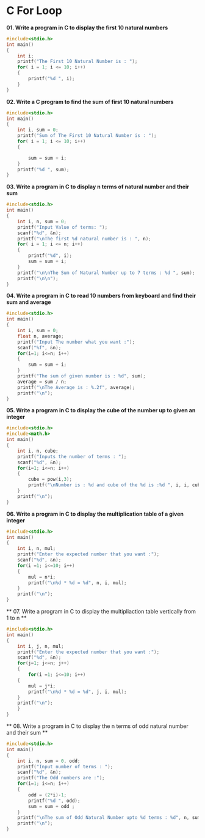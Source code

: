 # C For Loop 

**01. Write a program in C to display the first 10 natural numbers**

```.c
#include<stdio.h>
int main()
{
    int i;
    printf("The First 10 Natural Number is : ");
    for( i = 1; i <= 10; i++)
    {
        printf("%d ", i);
    }
}
```

**02. Write a C program to find the sum of first 10 natural numbers**

```.c
#include<stdio.h>
int main()
{
    int i, sum = 0;
    printf("Sum of The First 10 Natural Number is : ");
    for( i = 1; i <= 10; i++)
    {

        sum = sum + i;
    }
    printf("%d ", sum);
}
```

**03. Write a program in C to display n terms of natural number and their sum**

```.c
#include<stdio.h>
int main()
{
    int i, n, sum = 0;
    printf("Input Value of terms: ");
    scanf("%d", &n);
    printf("\nThe first %d natural number is : ", n);
    for( i = 1; i <= n; i++)
    {
        printf("%d", i);
        sum = sum + i;
    }
    printf("\n\nThe Sum of Natural Number up to 7 terms : %d ", sum);
    printf("\n\n");
}

```

**04. Write a program in C to read 10 numbers from keyboard and find their sum and average**

```.c
#include<stdio.h>
int main()
{
    int i, sum = 0;
    float n, average;
    printf("Input The number what you want :");
    scanf("%f", &n);
    for(i=1; i<=n; i++)
    {
        sum = sum + i;
    }
    printf("The sum of given number is : %d", sum);
    average = sum / n;
    printf("\nThe Average is : %.2f", average);
    printf("\n");
}
```

**05. Write a program in C to display the cube of the number up to given an integer**

```.c
#include<stdio.h>
#include<math.h>
int main()
{
    int i, n, cube;
    printf("Inputs the number of terms : ");
    scanf("%d", &n);
    for(i=1; i<=n; i++)
    {
        cube = pow(i,3);
        printf("\nNumber is : %d and cube of the %d is :%d ", i, i, cube);
    }
    printf("\n");
}
```

**06. Write a program in C to display the multiplication table of a given integer**

```.c
#include<stdio.h>
int main()
{
    int i, n, mul;
    printf("Enter the expected number that you want :");
    scanf("%d", &n);
    for(i =1; i<=10; i++)
    {
        mul = n*i;
        printf("\n%d * %d = %d", n, i, mul);
    }
    printf("\n");
}
```

** 07. Write a program in C to display the multipliaction table vertically from 1 to n **

```.c
#include<stdio.h>
int main()
{
    int i, j, n, mul;
    printf("Enter the expected number that you want :");
    scanf("%d", &n);
    for(j=1; j<=n; j++)
    {
        for(i =1; i<=10; i++)
    {
        mul = j*i;
        printf("\n%d * %d = %d", j, i, mul);
    }
    printf("\n");
    }
}
```

** 08. Write a program in C to display the n terms of odd natural number and their sum **

```.c
#include<stdio.h>
int main()
{
    int i, n, sum = 0, odd;
    printf("Input number of terms : ");
    scanf("%d", &n);
    printf("The Odd numbers are :");
    for(i=1; i<=n; i++)
    {
        odd = (2*i)-1;
        printf("%d ", odd);
        sum = sum + odd ;
    }
    printf("\nThe sum of Odd Natural Number upto %d terms : %d", n, sum);
    printf("\n");
}
```